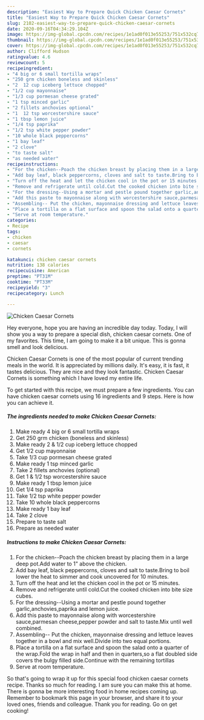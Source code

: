 ```yaml
---
description: "Easiest Way to Prepare Quick Chicken Caesar Cornets"
title: "Easiest Way to Prepare Quick Chicken Caesar Cornets"
slug: 2102-easiest-way-to-prepare-quick-chicken-caesar-cornets
date: 2020-09-16T04:34:29.104Z
image: https://img-global.cpcdn.com/recipes/1e1ad0f013e55253/751x532cq70/chicken-caesar-cornets-recipe-main-photo.jpg
thumbnail: https://img-global.cpcdn.com/recipes/1e1ad0f013e55253/751x532cq70/chicken-caesar-cornets-recipe-main-photo.jpg
cover: https://img-global.cpcdn.com/recipes/1e1ad0f013e55253/751x532cq70/chicken-caesar-cornets-recipe-main-photo.jpg
author: Clifford Hudson
ratingvalue: 4.6
reviewcount: 5
recipeingredient:
- "4 big or 6 small tortilla wraps"
- "250 grm chicken boneless and skinless"
- "2  12 cup iceberg lettuce chopped"
- "1/2 cup mayonnaise"
- "1/3 cup pormesan cheese grated"
- "1 tsp minced garlic"
- "2 fillets anchovies optional"
- "1  12 tsp worcestershire sauce"
- "1 tbsp lemon juice"
- "1/4 tsp paprika"
- "1/2 tsp white pepper powder"
- "10 whole black peppercorns"
- "1 bay leaf"
- "2 clove"
- "to taste salt"
- "as needed water"
recipeinstructions:
- "For the chicken--Poach the chicken breast by placing them in a large deep pot.Add water to 1&#34; above the chicken."
- "Add bay leaf, black peppercorns, cloves and salt to taste.Bring to boil lower the heat to simmer and cook uncovered for 10 minutes."
- "Turn off the heat and let the chicken cool in the pot or 15 minutes."
- "Remove and refrigerate until cold.Cut the cooked chicken into bite size cubes."
- "For the dressing--Using a mortar and pestle pound together garlic,anchovies,paprika and lemon juice."
- "Add this paste to mayonnaise along with worcestershire sauce,parmesan cheese,pepper powder and salt to taste.Mix until well combined."
- "Assembling-- Put the chicken, mayonnaise dressing and lettuce leaves together in a bowl and mix well.Divide into two equal portions."
- "Place a tortilla on a flat surface and spoon the salad onto a quarter of the wrap.Fold the wrap in half and then in quarters,so a flat doubled side covers the bulgy filled side.Continue with the remaining tortillas"
- "Serve at room temperature."
categories:
- Recipe
tags:
- chicken
- caesar
- cornets

katakunci: chicken caesar cornets 
nutrition: 138 calories
recipecuisine: American
preptime: "PT31M"
cooktime: "PT33M"
recipeyield: "3"
recipecategory: Lunch

---
```



![Chicken Caesar Cornets](https://img-global.cpcdn.com/recipes/1e1ad0f013e55253/751x532cq70/chicken-caesar-cornets-recipe-main-photo.jpg)

Hey everyone, hope you are having an incredible day today. Today, I will show you a way to prepare a special dish, chicken caesar cornets. One of my favorites. This time, I am going to make it a bit unique. This is gonna smell and look delicious.

Chicken Caesar Cornets is one of the most popular of current trending meals in the world. It is appreciated by millions daily. It's easy, it is fast, it tastes delicious. They are nice and they look fantastic. Chicken Caesar Cornets is something which I have loved my entire life.




To get started with this recipe, we must prepare a few ingredients. You can have chicken caesar cornets using 16 ingredients and 9 steps. Here is how you can achieve it.

<!--inarticleads1-->

##### The ingredients needed to make Chicken Caesar Cornets:

1. Make ready 4 big or 6 small tortilla wraps
1. Get 250 grm chicken (boneless and skinless)
1. Make ready 2 &amp; 1/2 cup iceberg lettuce chopped
1. Get 1/2 cup mayonnaise
1. Take 1/3 cup pormesan cheese grated
1. Make ready 1 tsp minced garlic
1. Take 2 fillets anchovies (optional)
1. Get 1 &amp; 1/2 tsp worcestershire sauce
1. Make ready 1 tbsp lemon juice
1. Get 1/4 tsp paprika
1. Take 1/2 tsp white pepper powder
1. Take 10 whole black peppercorns
1. Make ready 1 bay leaf
1. Take 2 clove
1. Prepare to taste salt
1. Prepare as needed water




<!--inarticleads2-->

##### Instructions to make Chicken Caesar Cornets:

1. For the chicken--Poach the chicken breast by placing them in a large deep pot.Add water to 1&#34; above the chicken.
1. Add bay leaf, black peppercorns, cloves and salt to taste.Bring to boil lower the heat to simmer and cook uncovered for 10 minutes.
1. Turn off the heat and let the chicken cool in the pot or 15 minutes.
1. Remove and refrigerate until cold.Cut the cooked chicken into bite size cubes.
1. For the dressing--Using a mortar and pestle pound together garlic,anchovies,paprika and lemon juice.
1. Add this paste to mayonnaise along with worcestershire sauce,parmesan cheese,pepper powder and salt to taste.Mix until well combined.
1. Assembling-- Put the chicken, mayonnaise dressing and lettuce leaves together in a bowl and mix well.Divide into two equal portions.
1. Place a tortilla on a flat surface and spoon the salad onto a quarter of the wrap.Fold the wrap in half and then in quarters,so a flat doubled side covers the bulgy filled side.Continue with the remaining tortillas
1. Serve at room temperature.




So that's going to wrap it up for this special food chicken caesar cornets recipe. Thanks so much for reading. I am sure you can make this at home. There is gonna be more interesting food in home recipes coming up. Remember to bookmark this page in your browser, and share it to your loved ones, friends and colleague. Thank you for reading. Go on get cooking!
